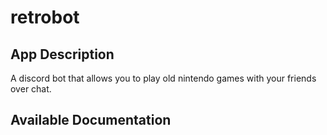 # retrobot

## App Description

A discord bot that allows you to play old nintendo games with your friends over chat.

## Available Documentation

